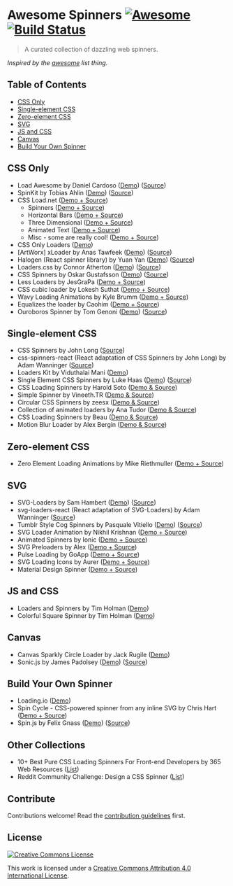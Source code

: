 # Awesome Spinners [![Awesome](https://cdn.rawgit.com/sindresorhus/awesome/d7305f38d29fed78fa85652e3a63e154dd8e8829/media/badge.svg)](https://github.com/sindresorhus/awesome) [![Build Status](https://api.travis-ci.org/yangshun/awesome-spinners.svg)](https://travis-ci.org/yangshun/awesome-spinners)

> A curated collection of dazzling web spinners.

*Inspired by the [awesome](https://github.com/sindresorhus/awesome) list thing.*

## Table of Contents

- [CSS Only](#css-only)
- [Single-element CSS](#single-element-css)
- [Zero-element CSS](#zero-element-css)
- [SVG](#svg)
- [JS and CSS](#js-and-css)
- [Canvas](#canvas)
- [Build Your Own Spinner](#build-your-own-spinner)

## CSS Only

- Load Awesome by Daniel Cardoso ([Demo](http://github.danielcardoso.net/load-awesome/animations.html)) ([Source](https://github.com/danielcardoso/load-awesome))
- SpinKit by Tobias Ahlin ([Demo](http://tobiasahlin.com/spinkit/)) ([Source](https://github.com/tobiasahlin/SpinKit))
- CSS Load.net ([Demo + Source](http://cssload.net/))
  - Spinners ([Demo + Source](http://cssload.net/en/spinners))
  - Horizontal Bars ([Demo + Source](http://cssload.net/en/horizontal-bars))
  - Three Dimensional ([Demo + Source](http://cssload.net/en/3d-loaders))
  - Animated Text ([Demo + Source](http://cssload.net/en/animated-text))
  - Misc - some are really cool! ([Demo + Source](http://cssload.net/en/miscellaneous))
- CSS Only Loaders ([Demo](https://www.pexels.com/blog/css-only-loaders/))
- [ArtWorx] xLoader by Anas Tawfeek ([Demo](http://anastawfeek.github.io/ArtWorx-xLoader/)) ([Source](https://github.com/AnasTawfeek/ArtWorx-xLoader))
- Halogen (React spinner library) by Yuan Yan ([Demo](http://yuanyan.github.io/halogen/)) ([Source](https://github.com/yuanyan/halogen))
- Loaders.css by Connor Atherton ([Demo](https://connoratherton.com/loaders)) ([Source](https://github.com/ConnorAtherton/loaders.css))
- CSS Spinners by Oskar Gustafsson ([Demo](http://oskargustafsson.github.io/CSS-spinners/)) ([Source](https://github.com/oskargustafsson/CSS-spinners))
- Less Loaders by JesGraPa ([Demo + Source](https://codepen.io/JesGraPa/pen/Hyaiw))
- CSS cubic loader by Lokesh Suthat ([Demo + Source](https://codepen.io/magnus16/pen/rbEju))
- Wavy Loading Animations by Kyle Brumm ([Demo + Source](https://codepen.io/kjbrum/pen/BraCg))
- Equalizes the loader by Caohim ([Demo + Source](https://codepen.io/caohim/pen/tseIj))
- Ouroboros Spinner by Tom Genoni ([Demo](http://www.atomeye.com/writing/ouroboros.html)) ([Source](https://github.com/tomgenoni/ouroboros))

## Single-element CSS

- CSS Spinners by John Long ([Source](https://github.com/jlong/css-spinners))
- css-spinners-react (React adaptation of CSS Spinners by John Long) by Adam Wanninger ([Source](https://github.com/ajwann/css-spinners-react))
- Loaders Kit by Viduthalai Mani ([Demo](http://cssdeck.com/labs/loaderskit))
- Single Element CSS Spinners by Luke Haas ([Demo](https://projects.lukehaas.me/css-loaders/)) ([Source](https://github.com/lukehaas/css-loaders))
- CSS Loading Spinners by Harold Soto ([Demo & Source](https://codepen.io/bernethe/pen/dorozd))
- Simple Spinner by Vineeth.TR ([Demo & Source](https://codepen.io/vineethtr/pen/GJpxoQ))
- Circular CSS Spinners by zeesx ([Demo & Source](https://codepen.io/zessx/pen/RNPKKK))
- Collection of animated loaders by Ana Tudor ([Demo & Source](https://codepen.io/thebabydino/pen/pxnld))
- CSS Loading Spinners by Beau ([Demo & Source](https://codepen.io/Beaugust/pen/DByiE))
- Motion Blur Loader by Alex Bergin ([Demo & Source](https://codepen.io/jonmilner/pen/hDHuo))

## Zero-element CSS
- Zero Element Loading Animations by Mike Riethmuller ([Demo + Source](https://madebymike.com.au/writing/zero-element-loading-animations/))

## SVG

- SVG-Loaders by Sam Hambert ([Demo](http://samherbert.net/svg-loaders/)) ([Source](https://github.com/SamHerbert/SVG-Loaders))
- svg-loaders-react (React adaptation of SVG-Loaders) by Adam Wanninger ([Source](https://github.com/ajwann/svg-loaders-react))
- Tumblr Style Cog Spinners by Pasquale Vitiello ([Demo](http://pasqualevitiello.github.io/Tumblr-Style-Cog-Spinners/)) ([Source](https://github.com/pasqualevitiello/Tumblr-Style-Cog-Spinners/))
- SVG Loader Animation by Nikhil Krishnan ([Demo + Source](https://codepen.io/nikhil8krishnan/pen/rVoXJa))
- Animated Spinners by Ionic ([Demo + Source](https://codepen.io/ionic/pen/GgwVON))
- SVG Preloaders by Alex ([Demo + Source](https://codepen.io/akwright/pen/kjslC))
- Pulse Loading by GoApp ([Demo + Source](https://codepen.io/goapp/pen/kIfDC))
- SVG Loading Icons by Aurer ([Demo + Source](https://codepen.io/aurer/pen/jEGbA))
- Material Design Spinner ([Demo + Source](https://codepen.io/mrrocks/pen/EiplA))

## JS and CSS

- Loaders and Spinners by Tim Holman ([Demo](https://codepen.io/collection/HtAne/))
- Colorful Square Spinner by Tim Holman ([Demo](https://codepen.io/tholman/pen/mqhJb))

## Canvas

- Canvas Sparkly Circle Loader by Jack Rugile ([Demo](https://codepen.io/jackrugile/pen/JAKbg))
- Sonic.js by James Padolsey ([Demo](http://padolsey.github.io/sonic-creator/#default)) ([Source](https://github.com/padolsey/sonic.js))

## Build Your Own Spinner

- Loading.io ([Demo](https://loading.io/))
- Spin Cycle - CSS-powered spinner from any inline SVG by Chris Hart ([Demo + Source](https://codepen.io/personable/pen/jPMXPv))
- Spin.js by Felix Gnass ([Demo](http://spin.js.org/)) ([Source](https://github.com/fgnass/spin.js))

## Other Collections

- 10+ Best Pure CSS Loading Spinners For Front-end Developers by 365 Web Resources ([List](https://365webresources.com/10-best-pure-css-loading-spinners-front-end-developers/))
- Reddit Community Challenge: Design a CSS Spinner ([List](https://www.reddit.com/r/web_design/comments/2dwj5p/community_challenge_design_a_css_spinner/))


## Contribute

Contributions welcome! Read the [contribution guidelines](CONTRIBUTING.md) first.


## License

[![Creative Commons License](https://licensebuttons.net/l/by/4.0/88x31.png)](https://creativecommons.org/licenses/by/4.0/)

This work is licensed under a [Creative Commons Attribution 4.0 International License](https://creativecommons.org/licenses/by/4.0/).
